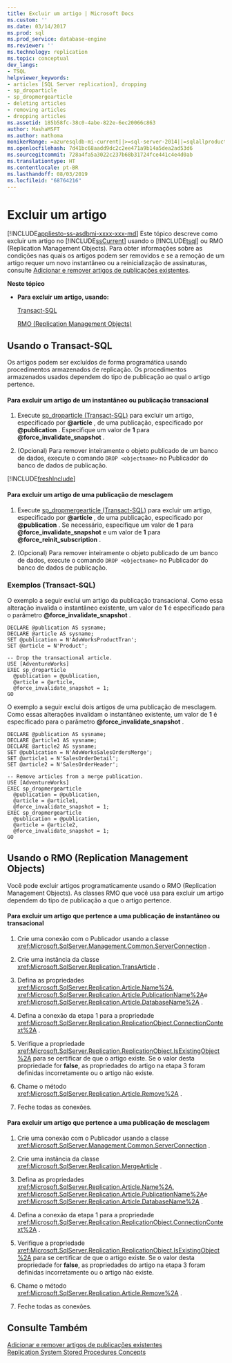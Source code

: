 ```yaml
---
title: Excluir um artigo | Microsoft Docs
ms.custom: ''
ms.date: 03/14/2017
ms.prod: sql
ms.prod_service: database-engine
ms.reviewer: ''
ms.technology: replication
ms.topic: conceptual
dev_langs:
- TSQL
helpviewer_keywords:
- articles [SQL Server replication], dropping
- sp_droparticle
- sp_dropmergearticle
- deleting articles
- removing articles
- dropping articles
ms.assetid: 185b58fc-38c0-4abe-822e-6ec20066c863
author: MashaMSFT
ms.author: mathoma
monikerRange: =azuresqldb-mi-current||>=sql-server-2014||=sqlallproducts-allversions
ms.openlocfilehash: 7d41bc68aadd9dc2c2ee471a9b14a5dea2ad53d6
ms.sourcegitcommit: 728a4fa5a3022c237b68b31724fce441c4e4d0ab
ms.translationtype: HT
ms.contentlocale: pt-BR
ms.lasthandoff: 08/03/2019
ms.locfileid: "68764216"
---
```

# <a name="delete-an-article"></a>Excluir um artigo
[!INCLUDE[appliesto-ss-asdbmi-xxxx-xxx-md](../../../includes/appliesto-ss-asdbmi-xxxx-xxx-md.md)]
  Este tópico descreve como excluir um artigo no [!INCLUDE[ssCurrent](../../../includes/sscurrent-md.md)] usando o [!INCLUDE[tsql](../../../includes/tsql-md.md)] ou RMO (Replication Management Objects). Para obter informações sobre as condições nas quais os artigos podem ser removidos e se a remoção de um artigo requer um novo instantâneo ou a reinicialização de assinaturas, consulte [Adicionar e remover artigos de publicações existentes](../../../relational-databases/replication/publish/add-articles-to-and-drop-articles-from-existing-publications.md).  
  
 **Neste tópico**  
  
-   **Para excluir um artigo, usando:**  
  
     [Transact-SQL](#TsqlProcedure)  
  
     [RMO (Replication Management Objects)](#RMOProcedure)  
  
##  <a name="TsqlProcedure"></a> Usando o Transact-SQL  
 Os artigos podem ser excluídos de forma programática usando procedimentos armazenados de replicação. Os procedimentos armazenados usados dependem do tipo de publicação ao qual o artigo pertence.  
  
#### <a name="to-delete-an-article-from-a-snapshot-or-transactional-publication"></a>Para excluir um artigo de um instantâneo ou publicação transacional  
  
1.  Execute [sp_droparticle &#40;Transact-SQL&#41;](../../../relational-databases/system-stored-procedures/sp-droparticle-transact-sql.md) para excluir um artigo, especificado por **@article** , de uma publicação, especificado por **@publication** . Especifique um valor de **1** para **@force_invalidate_snapshot** .  
  
2.  (Opcional) Para remover inteiramente o objeto publicado de um banco de dados, execute o comando `DROP <objectname>` no Publicador do banco de dados de publicação.  

[!INCLUDE[freshInclude](../../../includes/paragraph-content/fresh-note-steps-feedback.md)]

#### <a name="to-delete-an-article-from-a-merge-publication"></a>Para excluir um artigo de uma publicação de mesclagem  
  
1.  Execute [sp_dropmergearticle &#40;Transact-SQL&#41;](../../../relational-databases/system-stored-procedures/sp-dropmergearticle-transact-sql.md) para excluir um artigo, especificado por **@article** , de uma publicação, especificado por **@publication** . Se necessário, especifique um valor de **1** para **@force_invalidate_snapshot** e um valor de **1** para **@force_reinit_subscription** .  
  
2.  (Opcional) Para remover inteiramente o objeto publicado de um banco de dados, execute o comando `DROP <objectname>` no Publicador do banco de dados de publicação.  
  
###  <a name="TsqlExample"></a> Exemplos (Transact-SQL)  
 O exemplo a seguir exclui um artigo da publicação transacional. Como essa alteração invalida o instantâneo existente, um valor de **1** é especificado para o parâmetro **@force_invalidate_snapshot** .  
  
```  
DECLARE @publication AS sysname;  
DECLARE @article AS sysname;  
SET @publication = N'AdvWorksProductTran';   
SET @article = N'Product';   
  
-- Drop the transactional article.  
USE [AdventureWorks]  
EXEC sp_droparticle   
  @publication = @publication,   
  @article = @article,  
  @force_invalidate_snapshot = 1;  
GO  
```  
  
 O exemplo a seguir exclui dois artigos de uma publicação de mesclagem. Como essas alterações invalidam o instantâneo existente, um valor de **1** é especificado para o parâmetro **@force_invalidate_snapshot** .  
  
```  
DECLARE @publication AS sysname;  
DECLARE @article1 AS sysname;  
DECLARE @article2 AS sysname;  
SET @publication = N'AdvWorksSalesOrdersMerge';  
SET @article1 = N'SalesOrderDetail';   
SET @article2 = N'SalesOrderHeader';   
  
-- Remove articles from a merge publication.  
USE [AdventureWorks]  
EXEC sp_dropmergearticle   
  @publication = @publication,   
  @article = @article1,  
  @force_invalidate_snapshot = 1;  
EXEC sp_dropmergearticle   
  @publication = @publication,   
  @article = @article2,  
  @force_invalidate_snapshot = 1;  
GO  
```  
  
##  <a name="RMOProcedure"></a> Usando o RMO (Replication Management Objects)  
 Você pode excluir artigos programaticamente usando o RMO (Replication Management Objects). As classes RMO que você usa para excluir um artigo dependem do tipo de publicação a que o artigo pertence.  
  
#### <a name="to-delete-an-article-that-belongs-to-a-snapshot-or-transactional-publication"></a>Para excluir um artigo que pertence a uma publicação de instantâneo ou transacional  
  
1.  Crie uma conexão com o Publicador usando a classe <xref:Microsoft.SqlServer.Management.Common.ServerConnection> .  
  
2.  Crie uma instância da classe <xref:Microsoft.SqlServer.Replication.TransArticle> .  
  
3.  Defina as propriedades <xref:Microsoft.SqlServer.Replication.Article.Name%2A>, <xref:Microsoft.SqlServer.Replication.Article.PublicationName%2A>e <xref:Microsoft.SqlServer.Replication.Article.DatabaseName%2A> .  
  
4.  Defina a conexão da etapa 1 para a propriedade <xref:Microsoft.SqlServer.Replication.ReplicationObject.ConnectionContext%2A> .  
  
5.  Verifique a propriedade <xref:Microsoft.SqlServer.Replication.ReplicationObject.IsExistingObject%2A> para se certificar de que o artigo existe. Se o valor desta propriedade for **false**, as propriedades do artigo na etapa 3 foram definidas incorretamente ou o artigo não existe.  
  
6.  Chame o método <xref:Microsoft.SqlServer.Replication.Article.Remove%2A> .  
  
7.  Feche todas as conexões.  
  
#### <a name="to-delete-an-article-that-belongs-to-a-merge-publication"></a>Para excluir um artigo que pertence a uma publicação de mesclagem  
  
1.  Crie uma conexão com o Publicador usando a classe <xref:Microsoft.SqlServer.Management.Common.ServerConnection> .  
  
2.  Crie uma instância da classe <xref:Microsoft.SqlServer.Replication.MergeArticle> .  
  
3.  Defina as propriedades <xref:Microsoft.SqlServer.Replication.Article.Name%2A>, <xref:Microsoft.SqlServer.Replication.Article.PublicationName%2A>e <xref:Microsoft.SqlServer.Replication.Article.DatabaseName%2A> .  
  
4.  Defina a conexão da etapa 1 para a propriedade <xref:Microsoft.SqlServer.Replication.ReplicationObject.ConnectionContext%2A> .  
  
5.  Verifique a propriedade <xref:Microsoft.SqlServer.Replication.ReplicationObject.IsExistingObject%2A> para se certificar de que o artigo existe. Se o valor desta propriedade for **false**, as propriedades do artigo na etapa 3 foram definidas incorretamente ou o artigo não existe.  
  
6.  Chame o método <xref:Microsoft.SqlServer.Replication.Article.Remove%2A> .  
  
7.  Feche todas as conexões.  
  
## <a name="see-also"></a>Consulte Também  
 [Adicionar e remover artigos de publicações existentes](../../../relational-databases/replication/publish/add-articles-to-and-drop-articles-from-existing-publications.md)   
 [Replication System Stored Procedures Concepts](../../../relational-databases/replication/concepts/replication-system-stored-procedures-concepts.md)  
  
  
